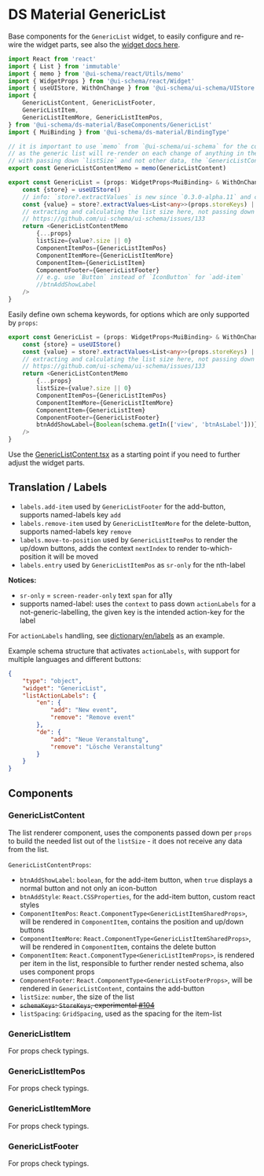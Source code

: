 # DS Material GenericList

Base components for the `GenericList` widget, to easily configure and re-wire the widget parts, see also the [widget docs here](/docs/widgets/GenericList).

```typescript jsx
import React from 'react'
import { List } from 'immutable'
import { memo } from '@ui-schema/react/Utils/memo'
import { WidgetProps } from '@ui-schema/react/Widget'
import { useUIStore, WithOnChange } from '@ui-schema/ui-schema/UIStore'
import {
    GenericListContent, GenericListFooter,
    GenericListItem,
    GenericListItemMore, GenericListItemPos,
} from '@ui-schema/ds-material/BaseComponents/GenericList'
import { MuiBinding } from '@ui-schema/ds-material/BindingType'

// it is important to use `memo` from `@ui-schema/ui-schema` for the content component,
// as the generic list will re-render on each change of anything in the store,
// with passing down `listSize` and not other data, the `GenericListContent` will only re-render when the `listSize` changes
export const GenericListContentMemo = memo(GenericListContent)

export const GenericList = (props: WidgetProps<MuiBinding> & WithOnChange): React.ReactElement => {
    const {store} = useUIStore()
    // info: `store?.extractValues` is new since `0.3.0-alpha.11` and can be used instead of the `extractValue` HOC
    const {value} = store?.extractValues<List<any>>(props.storeKeys) || {}
    // extracting and calculating the list size here, not passing down the actual list for performance reasons
    // https://github.com/ui-schema/ui-schema/issues/133
    return <GenericListContentMemo
        {...props}
        listSize={value?.size || 0}
        ComponentItemPos={GenericListItemPos}
        ComponentItemMore={GenericListItemMore}
        ComponentItem={GenericListItem}
        ComponentFooter={GenericListFooter}
        // e.g. use `Button` instead of `IconButton` for `add-item`
        //btnAddShowLabel
    />
}
```

Easily define own schema keywords, for options which are only supported by `props`:

```typescript jsx
export const GenericList = (props: WidgetProps<MuiBinding> & WithOnChange): React.ReactElement => {
    const {store} = useUIStore()
    const {value} = store?.extractValues<List<any>>(props.storeKeys) || {}
    // extracting and calculating the list size here, not passing down the actual list for performance reasons
    // https://github.com/ui-schema/ui-schema/issues/133
    return <GenericListContentMemo
        {...props}
        listSize={value?.size || 0}
        ComponentItemPos={GenericListItemPos}
        ComponentItemMore={GenericListItemMore}
        ComponentItem={GenericListItem}
        ComponentFooter={GenericListFooter}
        btnAddShowLabel={Boolean(schema.getIn(['view', 'btnAsLabel']))}
    />
}
```

Use the [GenericListContent.tsx](https://github.com/ui-schema/ui-schema/tree/master/packages/ds-material/src/BaseComponents/GenericList/GenericListContent.tsx) as a starting point if you need to further adjust the widget parts.

## Translation / Labels

- `labels.add-item` used by `GenericListFooter` for the add-button, supports named-labels key `add`
- `labels.remove-item` used by `GenericListItemMore` for the delete-button, supports named-labels key `remove`
- `labels.move-to-position` used by `GenericListItemPos` to render the up/down buttons, adds the context `nextIndex` to render to-which-position it will be moved
- `labels.entry` used by `GenericListItemPos` as `sr-only` for the nth-label

**Notices:**

- `sr-only` = `screen-reader-only` text `span` for a11y
- supports named-label: uses the `context` to pass down `actionLabels` for a not-generic-labelling, the given key is the intended action-key for the label

For `actionLabels` handling, see [dictionary/en/labels](https://github.com/ui-schema/ui-schema/tree/master/packages/dictionary/src/en/labels.js) as an example.

Example schema structure that activates `actionLabels`, with support for multiple languages and different buttons:

```json
{
    "type": "object",
    "widget": "GenericList",
    "listActionLabels": {
        "en": {
            "add": "New event",
            "remove": "Remove event"
        },
        "de": {
            "add": "Neue Veranstaltung",
            "remove": "Lösche Veranstaltung"
        }
    }
}
```

## Components

### GenericListContent

The list renderer component, uses the components passed down per `props` to build the needed list out of the `listSize` - it does not receive any data from the list.

`GenericListContentProps`:

- `btnAddShowLabel`: `boolean`, for the add-item button, when `true` displays a normal button and not only an icon-button
- `btnAddStyle`: `React.CSSProperties`, for the add-item button, custom react styles
- `ComponentItemPos`: `React.ComponentType<GenericListItemSharedProps>`, will be rendered in `ComponentItem`, contains the position and up/down buttons
- `ComponentItemMore`: `React.ComponentType<GenericListItemSharedProps>`, will be rendered in `ComponentItem`, contains the delete button
- `ComponentItem`: `React.ComponentType<GenericListItemProps>`, is rendered per item in the list, responsible to further render nested schema, also uses component props
- `ComponentFooter`: `React.ComponentType<GenericListFooterProps>`, will be rendered in `GenericListContent`, contains the add-button
- `listSize`: `number`, the size of the list
- ~~`schemaKeys`: `StoreKeys`, experimental [#104](https://github.com/ui-schema/ui-schema/issues/104)~~
- `listSpacing`: `GridSpacing`, used as the spacing for the item-list

### GenericListItem

For props check typings.

### GenericListItemPos

For props check typings.

### GenericListItemMore

For props check typings.

### GenericListFooter

For props check typings.
